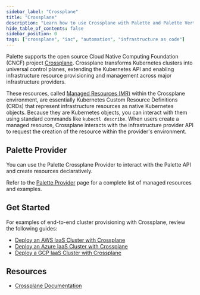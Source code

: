 ```yaml
---
sidebar_label: "Crossplane"
title: "Crossplane"
description: "Learn how to use Crossplane with Palette and Palette VerteX."
hide_table_of_contents: false
sidebar_position: 0
tags: ["crossplane", "iac", "automation", "infrastructure as code"]
---
```


Palette supports the open source Cloud Native Computing Foundation (CNCF) project
[Crossplane](https://www.crossplane.io/). Crossplane transforms Kubernetes clusters into universal control planes,
extending the Kubernetes API and enabling infrastructure resource provisioning and management across major
infrastructure providers.

These resources, called
[Managed Resources (MR)](https://docs.crossplane.io/v2.0/managed-resources/managed-resources/#managed-resource-fields)
within the Crossplane environment, are essentially Kubernetes Custom Resource Definitions (CRDs) that represent
infrastructure resources as native Kubernetes objects. Because they are Kubernetes objects, you can interact with them
using standard commands like `kubectl describe`. When users create a managed resource, Crossplane interacts with the
infrastructure provider API to request the creation of the resource within the provider's environment.

## Palette Provider

You can use the Palette Crossplane Provider to interact with the Palette API and create resources declaratively.

Refer to the [Palette Provider](https://marketplace.upbound.io/providers/crossplane-contrib/provider-palette/v0.12.0)
page for a complete list of managed resources and examples.

## Get Started

For examples of end-to-end cluster provisioning with Crossplane, review the following guides:

- [Deploy an AWS IaaS Cluster with Crossplane](./deploy-cluster-aws-crossplane.md)
- [Deploy an Azure IaaS Cluster with Crossplane](./deploy-cluster-azure-crossplane.md)
- [Deploy a GCP IaaS Cluster with Crossplane](./deploy-cluster-gcp-crossplane.md)

## Resources

- [Crossplane Documentation](https://docs.crossplane.io/latest/)
